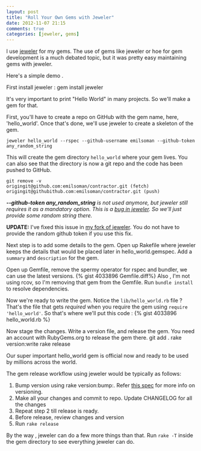 ```yaml
---
layout: post
title: "Roll Your Own Gems with Jeweler"
date: 2012-11-07 21:15
comments: true
categories: [jeweler, gems]
---
```


I use [jeweler](http://github.com/technicalpickles/jeweler) for my gems. The use of gems 
like jeweler or hoe for gem development is a much debated topic, but it was pretty easy maintaining 
gems with jeweler.

Here's a simple demo .

First install jeweler :
    gem install jeweler


It's very important to print "Hello World" in many projects. So we'll make a gem for that.

First, you'll have to create a repo on GitHub with the gem name, here, 'hello_world'. Once that's done, 
we'll use jeweler to create a skeleton of the gem.

    jeweler hello_world --rspec --github-username emilsoman --github-token any_random_string

This will create the gem directory `hello_world` where your gem lives. You can also see that 
the directory is now a git repo and the code has been pushed to GitHub.

    git remove -v
    origingit@github.com:emilsoman/contractor.git (fetch)
    origingit@githubithub.com:emilsoman/contractor.git (push)
    
*__--github-token any_random_string__ is not used anymore, but jeweler still requires it as a mandatory option. This is a [bug in jeweler](https://github.com/technicalpickles/jeweler/issues/230). So we'll just provide some random string there.*

__UPDATE:__ I've fixed this issue in [my fork of jeweler](https://github.com/emilsoman/jeweler). You do not
have to provide the random github token if you use this fix.

Next step is to add some details to the gem. Open up Rakefile where jeweler keeps the details that would be placed later in hello_world.gemspec. Add a `summary` and `description` for the gem.

Open up Gemfile, remove the spermy operator for rspec and bundler, we can use the latest versions.
{% gist 4033896 Gemfile.diff%}
Also , I'm not using rcov, so I'm removing that gem from the Gemfile. 
Run `bundle install` to resolve dependencies.

Now we're ready to write the gem. Notice the `lib/hello_world.rb` file ? That's the file that 
gets _required_ when you require the gem using `require 'hello_world'`. So that's where we'll put this code :
{% gist 4033896 hello_world.rb %}

Now stage the changes. Write a version file, and release the gem. You need an account with RubyGems.org to release the gem there.
    git add .
    rake version:write
    rake release

Our super important hello_world gem is official now and ready to be used by millions across the world.

The gem release workflow using jeweler would be typically as follows:

1. Bump version using rake version:bump:<SEMANTIC VERSIONING>. Refer [this spec](http://www.semver.org) for more info on versioning.
2. Make all your changes and commit to repo. Update CHANGELOG for all the changes
3. Repeat step 2 till release is ready.
4. Before release, review changes and version
5. Run `rake release`

By the way , jeweler can do a few more things than that. Run `rake -T` inside the gem directory to see everything jeweler can do.
